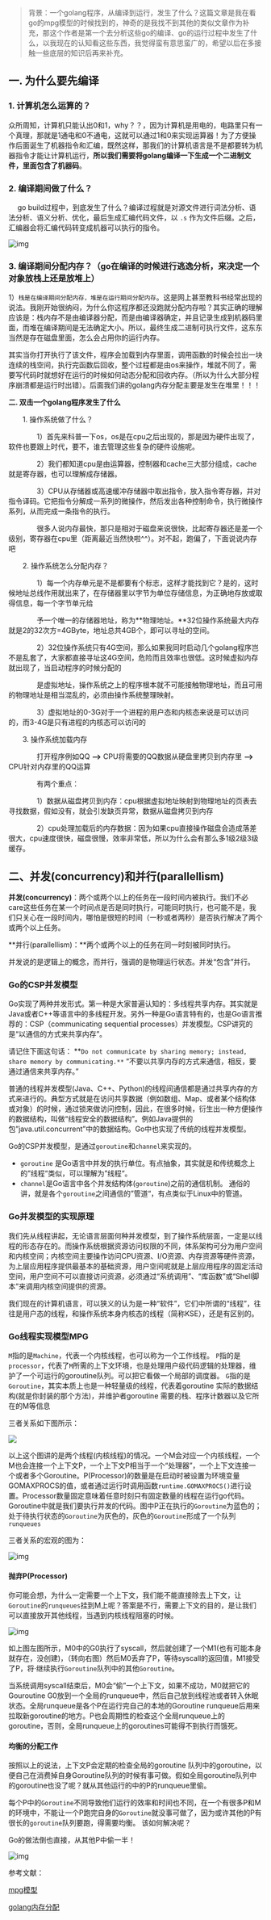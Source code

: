 > 背景：一个golang程序，从编译到运行，发生了什么？这篇文章是我在看go的mpg模型的时候找到的，神奇的是我找不到其他的类似文章作为补充，那这个作者是第一个去分析这些go的编译、go的运行过程中发生了什么，以我现在的认知看这些东西，我觉得蛮有意思蛮广的，希望以后在多接触一些底层的知识后再来补充。

## **一. 为什么要先编译**

### 1. 计算机怎么运算的？

​		众所周知，计算机只能认出0和1，why？？，因为计算机是用电的，电路里只有一个真理，那就是1通电和0不通电，这就可以通过1和0来实现运算器！为了方便操作后面诞生了机器指令和汇编，既然这样，那我们的计算机语言是不是都要转为机器指令才能让计算机运行，**所以我们需要将golang编译一下生成一个二进制文件，里面包含了机器码**。

### 2. 编译期间做了什么？

​		　go build过程中，到底发生了什么？编译过程就是对源文件进行词法分析、语法分析、语义分析、优化，最后生成汇编代码文件，以 `.s` 作为文件后缀。之后，汇编器会将汇编代码转变成机器可以执行的指令。

![img](https://img2020.cnblogs.com/blog/1006642/202003/1006642-20200324154842455-215774691.png)

### 3. 编译期间分配内存？（**go**在编译的时候进行逃逸分析，来决定一个对象放栈上还是放堆上）

1）`栈是在编译期间分配内存，堆是在运行期间分配内存`。这是网上甚至教科书经常出现的说法。我刚开始很纳闷，为什么你这程序都还没跑就分配内存啦？其实正确的理解应该是：栈内存不是由编译器分配，而是由编译器确定，并且记录生成到机器码里面，而堆在编译期间是无法确定大小。所以，最终生成二进制可执行文件，这东东当然是存在磁盘里面，怎么会占用你的运行内存。

其实当你打开执行了该文件，程序会加载到内存里面，调用函数的时候会拉出一块连续的栈空间，执行完函数后回收，整个过程都是由os来操作，堆就不同了，需要写代码时就想好在运行的时候如何动态分配和回收内存。（所以为什么大部分程序崩溃都是运行时出错）。后面我们讲的golang内存分配主要是发生在堆里！！！

**二. 双击一个golang程序发生了什么**

　　1. 操作系统做了什么？

　　　　1）首先来科普一下os，os是在cpu之后出现的，那是因为硬件出现了，软件也要跟上时代，要不，谁去管理这些复杂的硬件设施呢。

　　　　2）我们都知道cpu是由运算器，控制器和cache三大部分组成，cache就是寄存器，也可以理解成存储器。

　　　　3）CPU从存储器或高速缓冲存储器中取出指令，放入指令寄存器，并对指令译码。它把指令分解成一系列的微操作，然后发出各种控制命令，执行微操作系列，从而完成一条指令的执行。

　　　　很多人说内存最快，那只是相对于磁盘来说很快，比起寄存器还是差一个级别，寄存器在cpu里（距离最近当然快啦^^）。对不起，跑偏了，下面说说内存吧

　　2. 操作系统怎么分配内存？

　　　　1）每一个内存单元是不是都要有个标志，这样才能找到它？是的，这时候地址总线作用就出来了，在存储器里以字节为单位存储信息，为正确地存放或取得信息，每一个字节单元给

　　　　予一个唯一的存储器地址，称为**物理地址。**32位操作系统最大内存就是2的32次方=4GByte，地址总共4GB个，即可以寻址的空间。

　　　　2）32位操作系统只有4G空间，那么如果我同时启动几个golang程序岂不是乱套了，大家都直接寻址这4G空间，危险而且效率也很低。这时候虚拟内存就出现了，当启动程序的时候分配的

　　　　是虚拟地址，操作系统之上的程序根本就不可能接触物理地址，而且可用的物理地址是相当混乱的，必须由操作系统整理映射。

　　　　3）虚拟地址的0-3G对于一个进程的用户态和内核态来说是可以访问的，而3-4G是只有进程的内核态可以访问的

　　3. 操作系统加载内存

　　　　打开程序例如QQ **-->** CPU将需要的QQ数据从硬盘里拷贝到内存里 **-->** CPU针对内存里的QQ运算

　　　　有两个重点：

　　　　1）数据从磁盘拷贝到内存：cpu根据虚拟地址映射到物理地址的页表去寻找数据，假如没有，就会引发缺页异常，数据从磁盘拷贝到内存

　　　　2）cpu处理加载后的内存数据：因为如果cpu直接操作磁盘会造成落差很大，cpu速度很快，磁盘很慢，效率非常低，所以为什么会有那么多1级2级3级缓存。



## 二、并发(concurrency)和并行(parallellism)

**并发(concurrency)**：两个或两个以上的任务在一段时间内被执行。我们不必care这些任务在某一个时间点是否是同时执行，可能同时执行，也可能不是，我们只关心在一段时间内，哪怕是很短的时间（一秒或者两秒）是否执行解决了两个或两个以上任务。

**并行(parallellism)：**两个或两个以上的任务在同一时刻被同时执行。

并发说的是逻辑上的概念，而并行，强调的是物理运行状态。并发“包含”并行。

### Go的CSP并发模型

Go实现了两种并发形式。第一种是大家普遍认知的：多线程共享内存。其实就是Java或者C++等语言中的多线程开发。另外一种是Go语言特有的，也是Go语言推荐的：CSP（communicating sequential processes）并发模型。CSP讲究的是“以通信的方式来共享内存”。

请记住下面这句话：
**`Do not communicate by sharing memory; instead, share memory by communicating.**`
“不要以共享内存的方式来通信，相反，要通过通信来共享内存。”

普通的线程并发模型(Java、C++、Python)的线程间通信都是通过共享内存的方式来进行的。典型方式就是在访问共享数据（例如数组、Map、或者某个结构体或对象）的时候，通过锁来做访问控制，因此，在很多时候，衍生出一种方便操作的数据结构，叫做“线程安全的数据结构”。例如Java提供的包”java.util.concurrent”中的数据结构。Go中也实现了传统的线程并发模型。

Go的CSP并发模型，是通过`goroutine`和`channel`来实现的。

- `goroutine` 是Go语言中并发的执行单位。有点抽象，其实就是和传统概念上的”线程“类似，可以理解为”线程“。
- `channel`是Go语言中各个并发结构体(`goroutine`)之前的通信机制。 通俗的讲，就是各个`goroutine`之间通信的”管道“，有点类似于Linux中的管道。

### Go并发模型的实现原理

我们先从线程讲起，无论语言层面何种并发模型，到了操作系统层面，一定是以线程的形态存在的。而操作系统根据资源访问权限的不同，体系架构可分为用户空间和内核空间；内核空间主要操作访问CPU资源、I/O资源、内存资源等硬件资源，为上层应用程序提供最基本的基础资源，用户空间呢就是上层应用程序的固定活动空间，用户空间不可以直接访问资源，必须通过“系统调用”、“库函数”或“Shell脚本”来调用内核空间提供的资源。

我们现在的计算机语言，可以狭义的认为是一种“软件”，它们中所谓的“线程”，往往是用户态的线程，和操作系统本身内核态的线程（简称KSE），还是有区别的。

### Go线程实现模型MPG

`M`指的是`Machine`，代表一个内核线程，也可以称为一个工作线程。
`P`指的是`processor`，代表了`M`所需的上下文环境，也是处理用户级代码逻辑的处理器，维护了一个可运行的goroutine队列。可以把它看做一个局部的调度器。
`G`指的是`Goroutine`，其实本质上也是一种轻量级的线程，代表着goroutine 实际的数据结构(就是你封装的那个方法)，并维护者goroutine 需要的栈、程序计数器以及它所在的M等信息

三者关系如下图所示：

![](https://i6448038.github.io/img/csp/GMPrelation.png)

以上这个图讲的是两个线程(内核线程)的情况。一个M会对应一个内核线程，一个M也会连接一个上下文P，一个上下文P相当于一个“处理器”，一个上下文连接一个或者多个Goroutine。P(Processor)的数量是在启动时被设置为环境变量GOMAXPROCS的值，或者通过运行时调用函数`runtime.GOMAXPROCS()`进行设置。Processor数量固定意味着任意时刻只有固定数量的线程在运行go代码。Goroutine中就是我们要执行并发的代码。图中P正在执行的`Goroutine`为蓝色的；处于待执行状态的`Goroutine`为灰色的，灰色的`Goroutine`形成了一个队列`runqueues`

三者关系的宏观的图为：

![img](https://i6448038.github.io/img/csp/total.png)

#### 抛弃P(Processor)

你可能会想，为什么一定需要一个上下文，我们能不能直接除去上下文，让`Goroutine`的`runqueues`挂到M上呢？答案是不行，需要上下文的目的，是让我们可以直接放开其他线程，当遇到内核线程阻塞的时候。

![img](https://i6448038.github.io/img/csp/giveupP.png)

如上图左图所示，M0中的G0执行了syscall，然后就创建了一个M1(也有可能本身就存在，没创建)，（转向右图）然后M0丢弃了P，等待syscall的返回值，M1接受了P，将·继续执行`Goroutine`队列中的其他`Goroutine`。

当系统调用syscall结束后，M0会“偷”一个上下文，如果不成功，M0就把它的Gouroutine G0放到一个全局的runqueue中，然后自己放到线程池或者转入休眠状态。全局runqueue是各个P在运行完自己的本地的Goroutine runqueue后用来拉取新goroutine的地方。P也会周期性的检查这个全局runqueue上的goroutine，否则，全局runqueue上的goroutines可能得不到执行而饿死。

#### 均衡的分配工作

按照以上的说法，上下文P会定期的检查全局的goroutine 队列中的goroutine，以便自己在消费掉自身Goroutine队列的时候有事可做。假如全局goroutine队列中的goroutine也没了呢？就从其他运行的中的P的runqueue里偷。

每个P中的`Goroutine`不同导致他们运行的效率和时间也不同，在一个有很多P和M的环境中，不能让一个P跑完自身的`Goroutine`就没事可做了，因为或许其他的P有很长的`goroutine`队列要跑，得需要均衡。
该如何解决呢？

Go的做法倒也直接，从其他P中偷一半！

![img](https://i6448038.github.io/img/csp/stealwork.png)









参考文献：

[mpg模型](https://studygolang.com/articles/11825)

[golang内存分配](https://www.cnblogs.com/huangliang-hb/p/12559565.html)